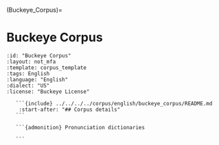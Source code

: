 
(Buckeye_Corpus)=
# Buckeye Corpus

``````{corpus} Buckeye Corpus
:id: "Buckeye Corpus"
:layout: not_mfa
:template: corpus_template
:tags: English
:language: "English"
:dialect: "US"
:license: "Buckeye License"

   ```{include} ../../../../corpus/english/buckeye_corpus/README.md
    :start-after: "## Corpus details"
   ```

   ```{admonition} Pronunciation dictionaries

   ```
``````
